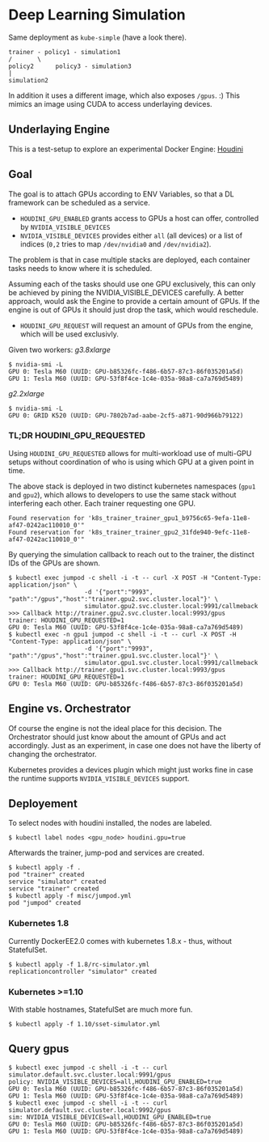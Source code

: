 # Deep Learning Simulation

Same deployment as `kube-simple` (have a look there).

```
trainer - policy1 - simulation1
/       \
policy2      policy3 - simulation3
|
simulation2
```

In addition it uses a different image, which also exposes `/gpus`. :)
This mimics an image using CUDA to access underlaying devices.

## Underlaying Engine

This is a test-setup to explore an experimental Docker Engine: [Houdini](https://github.com/qnib/moby/blob/houdini/HOUDINI_INSTALL.md)

## Goal

The goal is to attach GPUs according to ENV Variables, so that a DL framework can be scheduled as a service.

- `HOUDINI_GPU_ENABLED` grants access to GPUs a host can offer, controlled by `NVIDIA_VISIBLE_DEVICES`
- `NVIDIA_VISIBLE_DEVICES` provides either `all` (all devices) or a list of indices (`0,2` tries to map `/dev/nvidia0` and `/dev/nvidia2`).

The problem is that in case multiple stacks are deployed, each container tasks needs to know where it is scheduled.

Assuming each of the tasks should use one GPU exclusively, this can only be achieved by pining the NVIDIA_VISIBLE_DEVICES carefully.
A better approach, would ask the Engine to provide a certain amount of GPUs. If the engine is out of GPUs it should just drop the task, which would reschedule.

- `HOUDINI_GPU_REQUEST` will request an amount of GPUs from the engine, which will be used exclusivly.

Given two workers:
*g3.8xlarge*
```
$ nvidia-smi -L
GPU 0: Tesla M60 (UUID: GPU-b85326fc-f486-6b57-87c3-86f035201a5d)
GPU 1: Tesla M60 (UUID: GPU-53f8f4ce-1c4e-035a-98a8-ca7a769d5489)
```
*g2.2xlarge*
```
$ nvidia-smi -L
GPU 0: GRID K520 (UUID: GPU-7802b7ad-aabe-2cf5-a871-90d966b79122)
```

### TL;DR HOUDINI_GPU_REQUESTED

Using `HOUDINI_GPU_REQUESTED` allows for multi-workload use of multi-GPU setups without coordination of who is using which GPU at a given point in time.

The above stack is deployed in two distinct kubernetes namespaces (`gpu1` and `gpu2`), which allows to developers to use the same stack without interfering each other. Each trainer requesting one GPU.

```
Found reservation for 'k8s_trainer_trainer_gpu1_b9756c65-9efa-11e8-af47-0242ac110010_0'"
Found reservation for 'k8s_trainer_trainer_gpu2_31fde940-9efc-11e8-af47-0242ac110010_0'"
```

By querying the simulation callback to reach out to the trainer, the distinct IDs of the GPUs are shown.

```
$ kubectl exec jumpod -c shell -i -t -- curl -X POST -H "Content-Type: application/json" \
                     -d '{"port":"9993", "path":"/gpus","host":"trainer.gpu2.svc.cluster.local"}' \
                     simulator.gpu2.svc.cluster.local:9991/callmeback
>>> Callback http://trainer.gpu2.svc.cluster.local:9993/gpus
trainer: HOUDINI_GPU_REQUESTED=1
GPU 0: Tesla M60 (UUID: GPU-53f8f4ce-1c4e-035a-98a8-ca7a769d5489)
$ kubectl exec -n gpu1 jumpod -c shell -i -t -- curl -X POST -H "Content-Type: application/json" \
                     -d '{"port":"9993", "path":"/gpus","host":"trainer.gpu1.svc.cluster.local"}' \
                     simulator.gpu1.svc.cluster.local:9991/callmeback
>>> Callback http://trainer.gpu1.svc.cluster.local:9993/gpus
trainer: HOUDINI_GPU_REQUESTED=1
GPU 0: Tesla M60 (UUID: GPU-b85326fc-f486-6b57-87c3-86f035201a5d)
```

## Engine vs. Orchestrator
Of course the engine is not the ideal place for this decision. The Orchestrator should just know about the amount of GPUs and act accordingly.
Just as an experiment, in case one does not have the liberty of changing the orchestrator.

Kubernetes provides a devices plugin which might just works fine in case the runtime supports `NVIDIA_VISIBLE_DEVICES` support.

## Deployement
To select nodes with houdini installed, the nodes are labeled.
```
$ kubectl label nodes <gpu_node> houdini.gpu=true
```

Afterwards the trainer, jump-pod and services are created.
```
$ kubectl apply -f .
pod "trainer" created
service "simulator" created
service "trainer" created
$ kubectl apply -f misc/jumpod.yml
pod "jumpod" created
```

### Kubernetes 1.8
Currently DockerEE2.0 comes with kubernetes 1.8.x - thus, without StatefulSet.

```
$ kubectl apply -f 1.8/rc-simulator.yml
replicationcontroller "simulator" created
```

### Kubernetes >=1.10
With stable hostnames, StatefulSet are much more fun.

```
$ kubectl apply -f 1.10/sset-simulator.yml
```

## Query gpus

```
$ kubectl exec jumpod -c shell -i -t -- curl simulator.default.svc.cluster.local:9991/gpus
policy: NVIDIA_VISIBLE_DEVICES=all,HOUDINI_GPU_ENABLED=true
GPU 0: Tesla M60 (UUID: GPU-b85326fc-f486-6b57-87c3-86f035201a5d)
GPU 1: Tesla M60 (UUID: GPU-53f8f4ce-1c4e-035a-98a8-ca7a769d5489)
$ kubectl exec jumpod -c shell -i -t -- curl simulator.default.svc.cluster.local:9992/gpus
sim: NVIDIA_VISIBLE_DEVICES=all,HOUDINI_GPU_ENABLED=true
GPU 0: Tesla M60 (UUID: GPU-b85326fc-f486-6b57-87c3-86f035201a5d)
GPU 1: Tesla M60 (UUID: GPU-53f8f4ce-1c4e-035a-98a8-ca7a769d5489)
```
